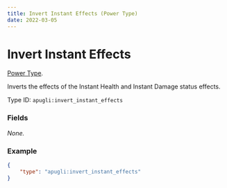 ```yaml
---
title: Invert Instant Effects (Power Type)
date: 2022-03-05
---
```


# Invert Instant Effects

[Power Type](../power_types.md).

Inverts the effects of the Instant Health and Instant Damage status effects.

Type ID: `apugli:invert_instant_effects`

### Fields

*None.*

### Example
```json
{
    "type": "apugli:invert_instant_effects"
}
```